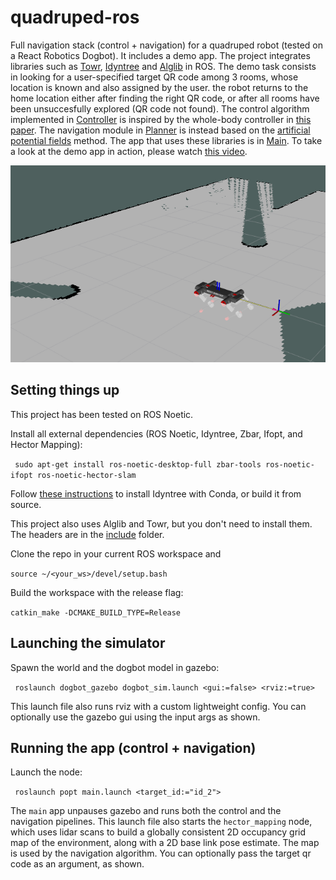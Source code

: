 # quadruped-ros

Full navigation stack (control + navigation) for a quadruped robot (tested on a React Robotics Dogbot). It includes a demo app. The project integrates libraries such as [Towr](https://github.com/ethz-adrl/towr), [Idyntree](https://github.com/robotology/idyntree) and [Alglib](https://www.alglib.net/) in ROS. The demo task consists in looking for a user-specified target QR code among 3 rooms, whose location is known and also assigned by the user. the robot returns to the home location either after finding the right QR code, or after all rooms have been unsuccesfully explored (QR code not found).
The control algorithm implemented in [Controller](popt/src/client/Controller.cpp) is inspired by the whole-body controller in [this paper](https://www.sciencedirect.com/science/article/abs/pii/S0094114X21001701#!). The navigation module in [Planner](popt/src/client/Planner.cpp) is instead based on the [artificial potential fields](https://link.springer.com/chapter/10.1007/978-1-4613-8997-2_29) method. The app that uses these libraries is in [Main](popt/src/client/Main.cpp). To take a look at the demo app in action, please watch [this video](media/presentation.mp4).

![This is an image](/media/rviz.png)

## Setting things up

This project has been tested on ROS Noetic.

Install all external dependencies (ROS Noetic, Idyntree, Zbar, Ifopt, and Hector Mapping):

`` sudo apt-get install ros-noetic-desktop-full zbar-tools ros-noetic-ifopt ros-noetic-hector-slam``

Follow [these instructions](https://github.com/robotology/idyntree#installation) to install Idyntree with Conda, or build it from source.

This project also uses Alglib and Towr, but you don't need to install them. The headers are in the [include](popt/include) folder.

Clone the repo in your current ROS workspace and 

`` source ~/<your_ws>/devel/setup.bash ``

Build the workspace with the release flag:

`` catkin_make -DCMAKE_BUILD_TYPE=Release ``

## Launching the simulator

Spawn the world and the dogbot model in gazebo:

`` roslaunch dogbot_gazebo dogbot_sim.launch <gui:=false> <rviz:=true>``

This launch file also runs rviz with a custom lightweight config. You can optionally use the gazebo gui using the input args as shown.

## Running the app (control + navigation)

Launch the node:

`` roslaunch popt main.launch <target_id:="id_2">``

The ``main`` app unpauses gazebo and runs both the control and the navigation pipelines. This launch file also starts the ``hector_mapping`` node, which uses lidar scans to build a globally consistent 2D occupancy grid map of the environment, along with a 2D base link pose estimate. The map is used by the navigation algorithm. You can optionally pass the target qr code as an argument, as shown.

